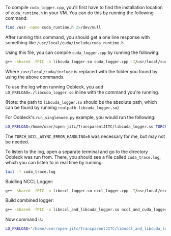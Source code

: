 To compile `cuda_logger.cpp`, you'll first have to find the installation location of `cuda_runtime.h` in your VM. You can do this by running the following command:

```bash
find /usr -name cuda_runtime.h 2>/dev/null
```
After running this command, you should get a one line response with something like `/usr/local/cuda/include/cuda_runtime.h`

Using this file, you can compile `cuda_logger.cpp` by running the following:

```bash
g++ -shared -fPIC -o libcuda_logger.so cuda_logger.cpp -I/usr/local/cuda/include -ldl
```

Where `/usr/local/cuda/include` is replaced with the folder you found by using the above commands.

To use the log when running Oobleck, you add `LD_PRELOAD=./libcuda_logger.so` inline with the command you're running.

(Note: the path to `libcuda_logger.so` should be the absolute path, which can be found by running `realpath libcuda_logger.so`)

For Oobleck's `run_singlenode.py` example, you would run the following:

```bash
LD_PRELOAD=/home/user/open-jitc/TransparentJITC/libcuda_logger.so TORCH_NCCL_ASYNC_ERROR_HANDLING=0 python run_singlenode.py --tag tag --num_agents 1 --num_gpus_per_agent 1 run_gpt2.py --tp_size 1
```

The `TORCH_NCCL_ASYNC_ERROR_HANDLING=0` was necessary for me, but may not be needed.

To listen to the log, open a separate terminal and go to the directory Oobleck was run from. There, you should see a file called `cuda_trace.log`, which you can listen to in real time by running:

```bash
tail -f cuda_trace.log
```

Buidling NCCL Logger:
```bash
g++ -shared -fPIC -o libnccl_logger.so nccl_logger.cpp -I/usr/local/nccl2/include -ldl -I/usr/local/cuda/include -ldl
```

Build combined logger:
```bash
g++ -shared -fPIC -o libnccl_and_libcuda_logger.so nccl_and_cuda_logger.cpp -I/usr/local/nccl2/include -ldl -I/usr/local/cuda/include -ldl
```

Now command is:
```bash
LD_PRELOAD="/home/user/open-jitc/TransparentJITC/libnccl_and_libcuda_logger.so /home/user/open-jitc/TransparentJITC/nccl_logger.cpp" TORCH_NCCL_ASYNC_ERROR_HANDLING=0 python run_singlenode.py --tag tag --num_agents 1 --num_gpus_per_agent 1 run_gpt2.py --tp_size 1
```

